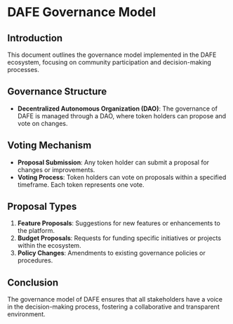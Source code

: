 # DAFE Governance Model

## Introduction
This document outlines the governance model implemented in the DAFE ecosystem, focusing on community participation and decision-making processes.

## Governance Structure
- **Decentralized Autonomous Organization (DAO)**: The governance of DAFE is managed through a DAO, where token holders can propose and vote on changes.

## Voting Mechanism
- **Proposal Submission**: Any token holder can submit a proposal for changes or improvements.
- **Voting Process**: Token holders can vote on proposals within a specified timeframe. Each token represents one vote.

## Proposal Types
1. **Feature Proposals**: Suggestions for new features or enhancements to the platform.
2. **Budget Proposals**: Requests for funding specific initiatives or projects within the ecosystem.
3. **Policy Changes**: Amendments to existing governance policies or procedures.

## Conclusion
The governance model of DAFE ensures that all stakeholders have a voice in the decision-making process, fostering a collaborative and transparent environment.
